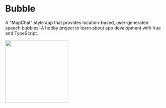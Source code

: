 # Bubble
A "MapChat" style app that provides location-based, user-generated speech bubbles! A hobby project to learn about app development with Vue and TypeScript.

<img src="https://github.com/dbrun3/Bubble/assets/142943600/ec153a17-e383-4366-9c58-b75873dfb26f" width="200">
